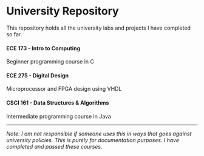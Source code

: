 # University Repository

This repository holds all the university labs and projects I have completed so far.

#### ECE 173 - Intro to Computing
Beginner programming course in C

#### ECE 275 - Digital Design
Microprocessor and FPGA design using VHDL

#### CSCI 161 - Data Structures & Algorithms
Intermediate programming course in Java

---
*Note: I am not responsible if someone uses this in ways that goes against university policies. This is purely for documentation purposes. I have completed and passed these courses.*
